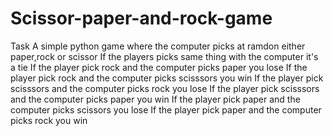 # Scissor-paper-and-rock-game
Task
A simple python game where the computer picks at ramdon either paper,rock or scissor
If the players picks same thing with the computer it's a tie
If the player pick rock and the computer picks paper you lose
If the player pick rock and the computer picks scisssors you win
If the player pick scisssors and the computer picks rock you lose
If the player pick scisssors and the computer picks paper you win
If the player pick paper and the computer picks scissors you lose
If the player pick paper and the computer picks rock you win
